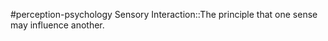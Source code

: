 #perception-psychology 
Sensory Interaction::The principle that one sense may influence another.
<!--SR:!2024-02-05,3,250-->